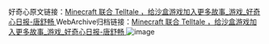 好奇心原文链接：[Minecraft 联合 Telltale ，给沙盒游戏加入更多故事_游戏_好奇心日报-唐舒畅 ](https://www.qdaily.com/articles/11684.html)
WebArchive归档链接：[Minecraft 联合 Telltale ，给沙盒游戏加入更多故事_游戏_好奇心日报-唐舒畅 ](http://web.archive.org/web/20161008094235/http://www.qdaily.com:80/articles/11684.html)
![image](http://ww3.sinaimg.cn/large/007d5XDply1g3waibxdr5j30u035eb29)